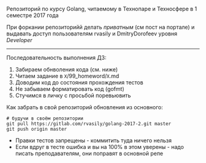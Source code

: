 Репозиторий по курсу Golang, читаемому в Технопаре и Техносфере в 1 семестре 2017 года

При форкании репозиторийй делать *приватным* (см пост на портале) и выдавать доступ пользователям rvasily и DmitryDorofeev уровня *Developer*

-----

Последовательность выполнения ДЗ:
1. Забираем обнволения кода (см. ниже)
2. Читаем задание в `X`/99_homeword/`X`.md
3. Доводим код до состояния прохождения тестов
4. Не забываем форматировать код (gofmt)
5. Стучимся в личку с просьбой поревьювить

Как забрать в свой репозиторий обновления из основного:
```
# будучи в своём репозитории
git pull https://gitlab.com/rvasily/golang-2017-2.git master
git push origin master
```

* Правки тестов запрещены - коммитить туда ничего нельзя
* Если вдруг в тесте ошибка и вы на 100% в этом уверены - надо писать преподавателям, они поправят в основной репе